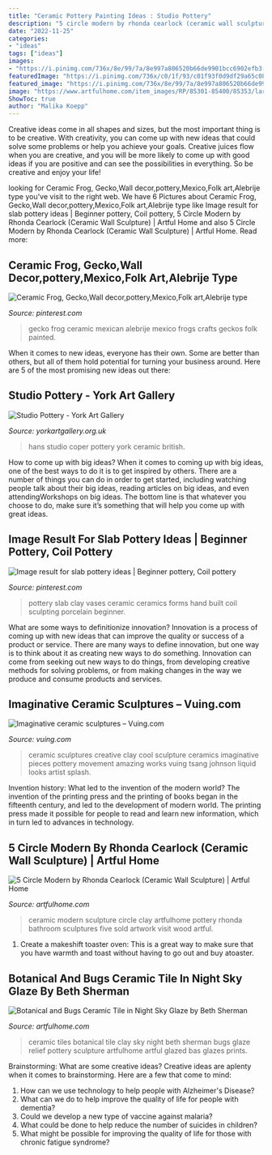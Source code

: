 ```yaml
---
title: "Ceramic Pottery Painting Ideas : Studio Pottery"
description: "5 circle modern by rhonda cearlock (ceramic wall sculpture)"
date: "2022-11-25"
categories:
- "ideas"
tags: ["ideas"]
images:
- "https://i.pinimg.com/736x/8e/99/7a/8e997a806520b66de9901bcc6902efb3--geckos-frogs.jpg"
featuredImage: "https://i.pinimg.com/736x/c0/1f/93/c01f93f0d9df29a65c08e8a6bcca0792.jpg"
featured_image: "https://i.pinimg.com/736x/8e/99/7a/8e997a806520b66de9901bcc6902efb3--geckos-frogs.jpg"
image: "https://www.artfulhome.com/item_images/RP/85301-85400/85353/large/ceramic_wall_art_l.jpg"
ShowToc: true
author: "Malika Koepp"
---
```



Creative ideas come in all shapes and sizes, but the most important thing is to be creative. With creativity, you can come up with new ideas that could solve some problems or help you achieve your goals. Creative juices flow when you are creative, and you will be more likely to come up with good ideas if you are positive and can see the possibilities in everything. So be creative and enjoy your life!

	

		
looking for Ceramic Frog, Gecko,Wall decor,pottery,Mexico,Folk art,Alebrije type you've visit to the right web. We have 6 Pictures about Ceramic Frog, Gecko,Wall decor,pottery,Mexico,Folk art,Alebrije type like Image result for slab pottery ideas | Beginner pottery, Coil pottery, 5 Circle Modern by Rhonda Cearlock (Ceramic Wall Sculpture) | Artful Home and also 5 Circle Modern by Rhonda Cearlock (Ceramic Wall Sculpture) | Artful Home. Read more:
		
    
## Ceramic Frog, Gecko,Wall Decor,pottery,Mexico,Folk Art,Alebrije Type

<img loading=lazy src="https://i.pinimg.com/736x/8e/99/7a/8e997a806520b66de9901bcc6902efb3--geckos-frogs.jpg" onerror="this.onerror=null;this.src='https://tse4.mm.bing.net/th?id=OIP.47_ZY1-2KVQI3O9FzqdxjQDYEg&amp;pid=15.1';" alt="Ceramic Frog, Gecko,Wall decor,pottery,Mexico,Folk art,Alebrije type">

_Source: pinterest.com_

>gecko frog ceramic mexican alebrije mexico frogs crafts geckos folk painted. 

	

When it comes to new ideas, everyone has their own. Some are better than others, but all of them hold potential for turning your business around. Here are 5 of the most promising new ideas out there: 

    
## Studio Pottery - York Art Gallery

<img loading=lazy src="https://www.yorkartgallery.org.uk/wp-content/uploads/sites/5/2014/05/Sack-Shaped-Vase-With-Disc-top-by-Hans-Coper.jpg" onerror="this.onerror=null;this.src='https://tse1.mm.bing.net/th?id=OIP.L4TppNvKEXnE78p8BnqQhQHaLG&amp;pid=15.1';" alt="Studio Pottery - York Art Gallery">

_Source: yorkartgallery.org.uk_

>hans studio coper pottery york ceramic british. 

	

How to come up with big ideas?
When it comes to coming up with big ideas, one of the best ways to do it is to get inspired by others. There are a number of things you can do in order to get started, including watching people talk about their big ideas, reading articles on big ideas, and even attendingWorkshops on big ideas. The bottom line is that whatever you choose to do, make sure it’s something that will help you come up with great ideas.

    
## Image Result For Slab Pottery Ideas | Beginner Pottery, Coil Pottery

<img loading=lazy src="https://i.pinimg.com/736x/c0/1f/93/c01f93f0d9df29a65c08e8a6bcca0792.jpg" onerror="this.onerror=null;this.src='https://tse1.mm.bing.net/th?id=OIP.BFYXBWZKuFdM1bhv-6J4RwHaLJ&amp;pid=15.1';" alt="Image result for slab pottery ideas | Beginner pottery, Coil pottery">

_Source: pinterest.com_

>pottery slab clay vases ceramic ceramics forms hand built coil sculpting porcelain beginner. 

	

What are some ways to definitionize innovation?
Innovation is a process of coming up with new ideas that can improve the quality or success of a product or service. There are many ways to define innovation, but one way is to think about it as creating new ways to do something. Innovation can come from seeking out new ways to do things, from developing creative methods for solving problems, or from making changes in the way we produce and consume products and services.

    
## Imaginative Ceramic Sculptures – Vuing.com

<img loading=lazy src="http://vuing.com/wp-content/uploads/2014/02/wonderful-cool-creative-clay-ceramic-sculptures-15.jpg" onerror="this.onerror=null;this.src='https://tse1.mm.bing.net/th?id=OIP.UD7bYRDBDmLujj66MrqGlgHaJ7&amp;pid=15.1';" alt="Imaginative ceramic sculptures – Vuing.com">

_Source: vuing.com_

>ceramic sculptures creative clay cool sculpture ceramics imaginative pieces pottery movement amazing works vuing tsang johnson liquid looks artist splash. 

	

Invention history: What led to the invention of the modern world?
The invention of the printing press and the printing of books began in the fifteenth century, and led to the development of modern world. The printing press made it possible for people to read and learn new information, which in turn led to advances in technology.

    
## 5 Circle Modern By Rhonda Cearlock (Ceramic Wall Sculpture) | Artful Home

<img loading=lazy src="https://www.artfulhome.com/item_images/RP/90301-90400/90391/large/ceramic_wall_art_l.jpg" onerror="this.onerror=null;this.src='https://tse2.mm.bing.net/th?id=OIP._bfMKyy2SnEC1Y52F5KbcAHaMv&amp;pid=15.1';" alt="5 Circle Modern by Rhonda Cearlock (Ceramic Wall Sculpture) | Artful Home">

_Source: artfulhome.com_

>ceramic modern sculpture circle clay artfulhome pottery rhonda bathroom sculptures five sold artwork visit wood artful. 

	

1. Create a makeshift toaster oven: This is a great way to make sure that you have warmth and toast without having to go out and buy atoaster.

    
## Botanical And Bugs Ceramic Tile In Night Sky Glaze By Beth Sherman

<img loading=lazy src="https://www.artfulhome.com/item_images/RP/85301-85400/85353/large/ceramic_wall_art_l.jpg" onerror="this.onerror=null;this.src='https://tse2.mm.bing.net/th?id=OIP.0oYdSo_NUF2FJQ7mCMcrggHaQ5&amp;pid=15.1';" alt="Botanical and Bugs Ceramic Tile in Night Sky Glaze by Beth Sherman">

_Source: artfulhome.com_

>ceramic tiles botanical tile clay sky night beth sherman bugs glaze relief pottery sculpture artfulhome artful glazed bas glazes prints. 

	

Brainstorming: What are some creative ideas?
Creative ideas are aplenty when it comes to brainstorming. Here are a few that come to mind: 
1. How can we use technology to help people with Alzheimer's Disease? 
2. What can we do to help improve the quality of life for people with dementia? 
3. Could we develop a new type of vaccine against malaria? 
4. What could be done to help reduce the number of suicides in children? 
5. What might be possible for improving the quality of life for those with chronic fatigue syndrome?

